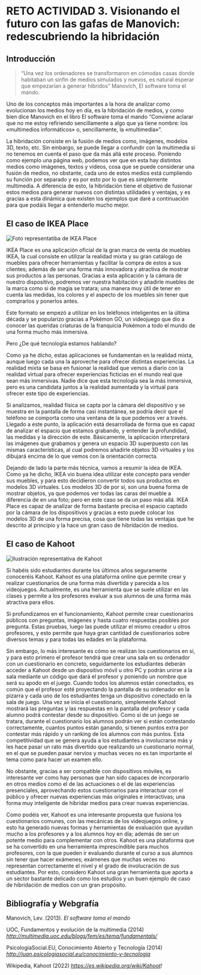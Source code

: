 # RETO ACTIVIDAD 3. Visionando el futuro con las gafas de Manovich: redescubriendo la hibridación

## Introducción

>“Una vez los ordenadores se transformaron en cómodas casas donde habitaban un sinfín de medios simulados y nuevos, es natural esperar que empezarían a generar híbridos” Manovich, El software toma el mando.

Uno de los conceptos más importantes a la hora de analizar como evolucionan los medios hoy en día, es la hibridación de medios, y como bien dice Manovich en el libro El software toma el mando “Conviene aclarar que no me estoy refiriendo sencillamente a algo que ya tiene nombre: los «multimedios informáticos» o, sencillamente, la «multimedia»”.

La hibridación consiste en la fusión de medios como, imágenes, modelos 3D, texto, etc. Sin embargo, se puede llegar a confundir con la multimedia si no tenemos en cuenta el paso que da más allá este proceso. Poniendo como ejemplo una página web, podemos ver que en esta hay distintos medios como imágenes, textos y videos, cosa que se puede considerar una fusión de medios, no obstante, cada uno de estos medios está cumpliendo su función por separado y es por esto por lo que es simplemente multimedia. A diferencia de esto, la hibridación tiene el objetivo de fusionar estos medios para generar nuevos con distintas utilidades y ventajas, y es gracias a esta dinámica que existen los ejemplos que daré a continuación para que podáis llegar a entenderlo mucho mejor.


## El caso de IKEA Place

![Foto representatiba de IKEA Place](https://techcrunch.com/wp-content/uploads/2017/09/ikea-place.jpg)

IKEA Place es una aplicación oficial de la gran marca de venta de muebles IKEA, la cual consiste en utilizar la realidad mixta y su gran catálogo de muebles para ofrecer herramientas y facilitar la compra de estos a sus clientes; además de ser una forma más innovadora y atractiva de mostrar sus productos a las personas. Gracias a esta aplicación y la cámara de nuestro dispositivo, podremos ver nuestra habitación y añadirle muebles de la marca como si de magia se tratara; una manera muy útil de tener en cuenta las medidas, los colores y el aspecto de los muebles sin tener que comprarlos y ponerlos antes.

Este formato se empezó a utilizar en los teléfonos inteligentes en la última década y se popularizo gracias a Pokémon GO, un videojuego que dio a conocer las queridas criaturas de la franquicia Pokémon a todo el mundo de una forma mucho más inmersiva.

Pero ¿De qué tecnología estamos hablando?

Como ya he dicho, estas aplicaciones se fundamentan en la realidad mixta, aunque luego cada una la aproveche para ofrecer distintas experiencias. La realidad mixta se basa en fusionar la realidad que vemos a diario con la realidad virtual para ofrecer experiencias ficticias en el mundo real que sean más inmersivas. Nadie dice que esta tecnología sea la más inmersiva, pero es una candidata juntos a la realidad aumentada y la virtual para ofrecer este tipo de experiencias.

Si analizamos, realidad física se capta por la cámara del dispositivo y se muestra en la pantalla de forma casi instantánea, se podría decir que el teléfono se comporta como una ventana de la que podemos ver a través. Llegado a este punto, la aplicación está desarrollada de forma que es capaz de analizar el espacio que estamos grabando, y entender la profundidad, las medidas y la dirección de este. Básicamente, la aplicación interpretará las imágenes que grabamos y genera un espacio 3D superpuesto con las mismas características, al cual podremos añadirle objetos 3D virtuales y los dibujará encima de lo que vemos con la orientación correcta.

Dejando de lado la parte más técnica, vamos a resumir la idea de IKEA. Como ya he dicho, IKEA vio buena idea utilizar este concepto para vender sus muebles, y para esto decidieron convertir todos sus productos en modelos 3D virtuales. Los modelos 3D de por sí, son una buena forma de mostrar objetos, ya que podemos ver todas las caras del mueble a diferencia de en una foto; pero en este caso se da un paso más allá. IKEA Place es capaz de analizar de forma bastante precisa el espacio captado por la cámara de los dispositivos y gracias a esto puede colocar los modelos 3D de una forma precisa, cosa que tiene todas las ventajas que he descrito al principio y la hace un gran caso de hibridación de medios.

## El caso de Kahoot

![Ilustración representativa de Kahoot](https://2.bp.blogspot.com/-0fuPye4gAvk/W-407GSvrRI/AAAAAAAAPM0/r_W4CgeDEpAMhSjN-cpN4TbOkL7g74yaACLcBGAs/s1600/kahoot.png)

Si habéis sido estudiantes durante los últimos años seguramente conoceréis Kahoot. Kahoot es una plataforma online que permite crear y realizar cuestionarios de una forma más divertida y parecida a los videojuegos. Actualmente, es una herramienta que se suele utilizar en las clases y permite a los profesores evaluar a sus alumnos de una forma más atractiva para ellos.

Si profundizamos en el funcionamiento, Kahoot permite crear cuestionarios públicos con preguntas, imágenes y hasta cuatro respuestas posibles por pregunta. Estas pruebas, luego las puede utilizar el mismo creador u otros profesores, y esto permite que haya gran cantidad de cuestionarios sobre diversos temas y para todas las edades en la plataforma.

Sin embargo, lo más interesante es cómo se realizan los cuestionarios en sí, y para esto primero el profesor tendrá que crear una sala en su ordenador con un cuestionario en concreto, seguidamente los estudiantes deberán acceder a Kahoot desde un dispositivo móvil u otro PC y podrán unirse a la sala mediante un código que dará el profesor y poniendo un nombre que será su apodo en el juego. Cuando todos los alumnos están conectados, es común que el profesor esté proyectando la pantalla de su ordenador en la pizarra y cada uno de los estudiantes tenga un dispositivo conectado en la sala de juego. Una vez se inicia el cuestionario, simplemente Kahoot mostrará las preguntas y las respuestas en la pantalla del profesor y cada alumno podrá contestar desde su dispositivo. Como si de un juego se tratara, durante el cuestionario los alumnos podrán ver si están contestando correctamente, cuantos puntos están ganando, si tienen puntos extra por contestar más rápido y un ranking de los alumnos con más puntos. Esta competitividad que se genera ayuda a los estudiantes a involucrarse más y les hace pasar un rato más divertido que realizando un cuestionario normal, en el que se pueden pasar nervios y muchas veces no es tan importante el tema como para hacer un examen ello.

No obstante, gracias a ser compatible con dispositivos móviles, es interesante ver como hay personas que han sido capaces de incorporarlo en otros medios como el de las actuaciones o el de las experiencias presenciales, aprovechando estos cuestionarios para interactuar con el público y ofrecer nuevas experiencias más originales e interactivas; una forma muy inteligente de hibridar medios para crear nuevas experiencias.

Como podéis ver, Kahoot es una interesante propuesta que fusiona los cuestionarios comunes, con las mecánicas de los videojuegos online, y esto ha generado nuevas formas y herramientas de evaluación que ayudan mucho a los profesores y a los alumnos hoy en día; además de ser un potente medio para complementar con otros. Kahoot es una plataforma que se ha convertido en una herramienta imprescindible para muchos profesores, con la que pueden ir evaluando durante el curso a sus alumnos sin tener que hacer exámenes; exámenes que muchas veces no representan correctamente el nivel y el grado de involucración de sus estudiantes. Por esto, considero Kahoot una gran herramienta que aporta a un sector bastante delicado como los estudios y un buen ejemplo de caso de hibridación de medios con un gran propósito.

## Bibliografía y Webgrafía

Manovich, Lev. (2013). _El software toma el mando_

UOC, Fundamentos y evolución de la multimedia (2014) _http://multimedia.uoc.edu/blogs/fem/es/tema/fundamentals/_

PsicologíaSocial.EU, Conocimiento Abierto y Tecnología (2014) _http://juan.psicologiasocial.eu/conocimiento-y-tecnologia_

Wikipedia, Kahoot (2022) _https://es.wikipedia.org/wiki/Kahoot!_
